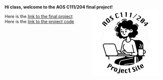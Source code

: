 **Hi class, welcome to the AOS C111/204 final project!** <img align="right" width="220" height="220" src="/assets/IMG/template_logo.png">

Here is the [link to the final project](assets/Machine_Learning_Project.pdf)<br>
Here is the [link to the project code](assets/Real_Estate_Machine_Learning.ipynb)

